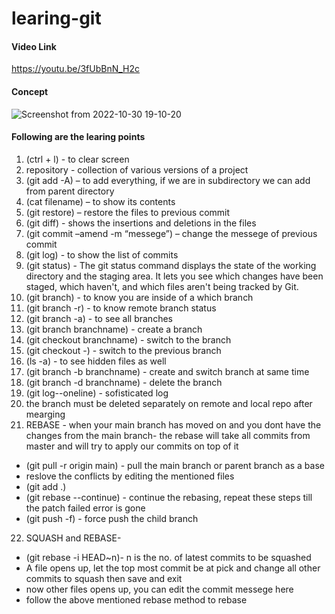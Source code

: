 # learing-git

#### Video Link
https://youtu.be/3fUbBnN_H2c

#### Concept
![Screenshot from 2022-10-30 19-10-20](https://user-images.githubusercontent.com/67382565/199276624-7a42a7c3-24dc-4cc7-b2a8-1f0cd6a0324e.png)

#### Following are the learing points
1. (ctrl + l) - to clear screen
2. repository - collection of various versions of a project
3. (git add -A) – to add everything, if we are in subdirectory we can add from parent directory
4. (cat filename) – to show its contents
5. (git restore) – restore the files to previous commit
6. (git diff) - shows the insertions and deletions in the files
7. (git commit –amend -m “messege”) – change the messege of previous commit
8. (git log) - to show the list of commits
9. (git status) - The git status command displays the state of the working directory and the staging area. It lets you see which changes have been staged, which haven't, and which files aren't being tracked by Git.
10. (git branch) - to know you are inside of a which branch
11. (git branch -r) - to know remote branch status
12. (git branch -a) - to see all branches
13. (git branch branchname) - create a branch
14. (git checkout branchname) - switch to the branch
15. (git checkout -) - switch to the previous branch
16. (ls -a) - to see hidden files as well
17. (git branch -b branchname) - create and switch branch at same time
18. (git branch -d branchname) - delete the branch
19. (git log--oneline) - sofisticated log
20. the branch must be deleted separately on remote and local repo after mearging
21. REBASE - when your main branch has moved on and you dont have the changes from the main branch- the rebase will take all commits from master and will try to apply our commits on top of it
* (git pull -r origin main) - pull the main branch or parent branch as a base
* reslove the conflicts by editing the mentioned files
* (git add .)
* (git rebase --continue) - continue the rebasing, repeat these steps till the patch failed error is gone
* (git push -f) - force push the child branch
22. SQUASH and REBASE-
* (git rebase -i HEAD~n)- n is the no. of latest commits to be squashed
* A file opens up, let the top most commit be at pick and change all other commits to squash then save and exit
* now other files opens up, you can edit the commit messege here
* follow the above mentioned rebase method to rebase

